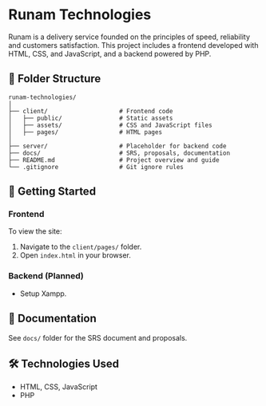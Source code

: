# Runam Technologies

Runam is a delivery service founded on the principles of speed, reliability and customers satisfaction. This project includes a frontend developed with HTML, CSS, and JavaScript, and a backend powered by PHP.

## 📁 Folder Structure

```
runam-technologies/
│
├── client/                    # Frontend code
│   ├── public/                # Static assets
│   ├── assets/                # CSS and JavaScript files
│   ├── pages/                 # HTML pages
│
├── server/                    # Placeholder for backend code
├── docs/                      # SRS, proposals, documentation
├── README.md                  # Project overview and guide
└── .gitignore                 # Git ignore rules
```

## 🚀 Getting Started

### Frontend
To view the site:
1. Navigate to the `client/pages/` folder.
2. Open `index.html` in your browser.

### Backend (Planned)
- Setup Xampp.

## 📄 Documentation
See `docs/` folder for the SRS document and proposals.

## 🛠 Technologies Used
- HTML, CSS, JavaScript
- PHP

